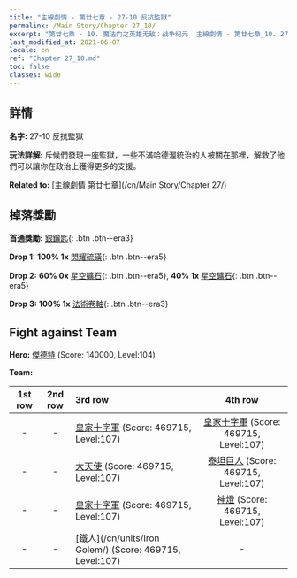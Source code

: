 ```yaml
---
title: "主線劇情 - 第廿七章 - 27-10 反抗監獄"
permalink: /Main Story/Chapter 27_10/
excerpt: "第廿七章 - 10. 魔法门之英雄无敌：战争纪元  主線劇情 - 第廿七章_10. 27-10 反抗監獄"
last_modified_at: 2021-06-07
locale: cn
ref: "Chapter 27_10.md"
toc: false
classes: wide
---
```


## 詳情

 **名字:** 27-10 反抗監獄

 **玩法詳解:** 斥候們發現一座監獄，一些不滿哈德渥統治的人被關在那裡，解救了他們可以讓你在政治上獲得更多的支援。

 **Related to:** [主線劇情 第廿七章](/cn/Main Story/Chapter 27/)

## 掉落獎勵

 **首通獎勵:** [銀鑰匙](/cn/Items/con_693/){: .btn .btn--era3}

 **Drop 1:** **100% 1x** [閃耀硫磺](/cn/Items/mat_99/){: .btn .btn--era5}

 **Drop 2:** **60% 0x** [星空礦石](/cn/Items/mat_89/){: .btn .btn--era5}, **40% 1x** [星空礦石](/cn/Items/mat_89/){: .btn .btn--era5}

 **Drop 3:** **100% 1x** [法術卷軸](/cn/Items/con_694/){: .btn .btn--era3}


## Fight against Team
 **Hero:** [傑德特](/cn/heroes/Jeddite/) (Score: 140000, Level:104)

 **Team:**


  | 1st row | 2nd row | 3rd row | 4th row |
  |:----:|:----:|:----|:----:|
  | - | - | [皇家十字軍](/cn/units/Swordsman/) (Score: 469715, Level:107)  | [皇家十字軍](/cn/units/Swordsman/) (Score: 469715, Level:107)  |
  | - | - | [大天使](/cn/units/Angel/) (Score: 469715, Level:107)  | [泰坦巨人](/cn/units/Giant/) (Score: 469715, Level:107)  |
  | - | - | [皇家十字軍](/cn/units/Swordsman/) (Score: 469715, Level:107)  | [神燈](/cn/units/Genie/) (Score: 469715, Level:107)  |
  | - | - | [鐵人](/cn/units/Iron Golem/) (Score: 469715, Level:107)  | - |


